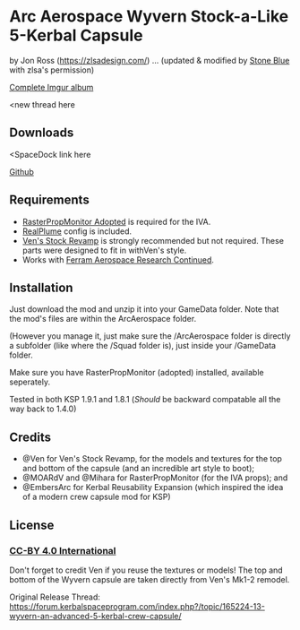 # Arc Aerospace Wyvern Stock-a-Like 5-Kerbal Capsule

by Jon Ross (https://zlsadesign.com/) ... (updated & modified by [Stone Blue](https://forum.kerbalspaceprogram.com/index.php?/profile/77721-stone-blue/) with zlsa's permission)

   [Complete Imgur album](https://imgur.com/a/OBkxF)

   <new thread here


## Downloads

   <SpaceDock link here

   [Github](https://github.com/StoneBlue/ArcAerospace-Wyvern/releases)


## Requirements

 * [RasterPropMonitor Adopted](https://forum.kerbalspaceprogram.com/index.php?/topic/190737-18x-19x-rasterpropmonitor-adopted/) is required for the IVA.
 * [RealPlume](https://forum.kerbalspaceprogram.com/index.php?/topic/188033-ksp191-realplume-stock-v401-realplume-v1331-10may20/) config is included.
 * [Ven's Stock Revamp](https://forum.kerbalspaceprogram.com/index.php?/topic/189732-19x-vens-stock-revamp-resurrected-v1151-nattering-nodes-of-negativism-02020-mar-15/) is strongly recommended but not required. These parts were designed to fit in withVen's style.
 * Works with [Ferram Aerospace Research Continued](https://forum.kerbalspaceprogram.com/index.php?/topic/179445-18-19-ferram-aerospace-research-continued-v015114-mach-220220/).


## Installation

Just download the mod and unzip it into your GameData folder. Note that the mod's files are within the ArcAerospace folder.

(However you manage it, just make sure the /ArcAerospace folder is directly a subfolder (like where the /Squad folder is), just inside your /GameData folder.

Make sure you have RasterPropMonitor (adopted) installed, available seperately.

Tested in both KSP 1.9.1 and 1.8.1
  (*Should* be backward compatable all the way back to 1.4.0)

   
## Credits

 * @Ven for Ven's Stock Revamp, for the models and textures for the top and bottom of the capsule (and an incredible art style to boot);
 * @MOARdV and @Mihara for RasterPropMonitor (for the IVA props); and
 * @EmbersArc for Kerbal Reusability Expansion (which inspired the idea of a modern crew capsule mod for KSP)
 

## License
### [CC-BY 4.0 International](https://creativecommons.org/licenses/by/4.0/)

Don't forget to credit Ven if you reuse the textures or models! The top and bottom of the Wyvern capsule are taken directly from Ven's Mk1-2 remodel.

Original Release Thread: https://forum.kerbalspaceprogram.com/index.php?/topic/165224-13-wyvern-an-advanced-5-kerbal-crew-capsule/